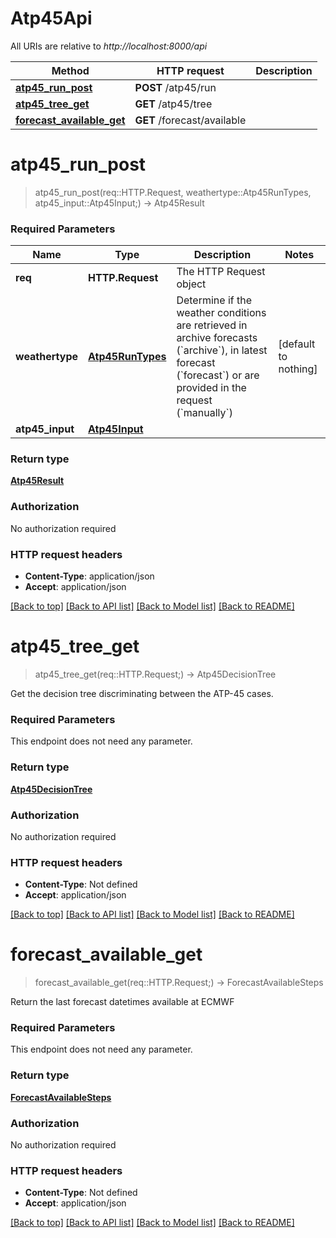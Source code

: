 # Atp45Api

All URIs are relative to *http://localhost:8000/api*

Method | HTTP request | Description
------------- | ------------- | -------------
[**atp45_run_post**](Atp45Api.md#atp45_run_post) | **POST** /atp45/run | 
[**atp45_tree_get**](Atp45Api.md#atp45_tree_get) | **GET** /atp45/tree | 
[**forecast_available_get**](Atp45Api.md#forecast_available_get) | **GET** /forecast/available | 


# **atp45_run_post**
> atp45_run_post(req::HTTP.Request, weathertype::Atp45RunTypes, atp45_input::Atp45Input;) -> Atp45Result



### Required Parameters

Name | Type | Description  | Notes
------------- | ------------- | ------------- | -------------
 **req** | **HTTP.Request** | The HTTP Request object | 
**weathertype** | [**Atp45RunTypes**](.md)| Determine if the weather conditions are retrieved in archive forecasts (&#x60;archive&#x60;), in latest forecast (&#x60;forecast&#x60;) or are provided in the request (&#x60;manually&#x60;) | [default to nothing]
**atp45_input** | [**Atp45Input**](Atp45Input.md)|  | 

### Return type

[**Atp45Result**](Atp45Result.md)

### Authorization

No authorization required

### HTTP request headers

 - **Content-Type**: application/json
 - **Accept**: application/json

[[Back to top]](#) [[Back to API list]](../README.md#documentation-for-api-endpoints) [[Back to Model list]](../README.md#documentation-for-models) [[Back to README]](../README.md)

# **atp45_tree_get**
> atp45_tree_get(req::HTTP.Request;) -> Atp45DecisionTree



Get the decision tree discriminating between the ATP-45 cases.

### Required Parameters
This endpoint does not need any parameter.

### Return type

[**Atp45DecisionTree**](Atp45DecisionTree.md)

### Authorization

No authorization required

### HTTP request headers

 - **Content-Type**: Not defined
 - **Accept**: application/json

[[Back to top]](#) [[Back to API list]](../README.md#documentation-for-api-endpoints) [[Back to Model list]](../README.md#documentation-for-models) [[Back to README]](../README.md)

# **forecast_available_get**
> forecast_available_get(req::HTTP.Request;) -> ForecastAvailableSteps



Return the last forecast datetimes available at ECMWF

### Required Parameters
This endpoint does not need any parameter.

### Return type

[**ForecastAvailableSteps**](ForecastAvailableSteps.md)

### Authorization

No authorization required

### HTTP request headers

 - **Content-Type**: Not defined
 - **Accept**: application/json

[[Back to top]](#) [[Back to API list]](../README.md#documentation-for-api-endpoints) [[Back to Model list]](../README.md#documentation-for-models) [[Back to README]](../README.md)

